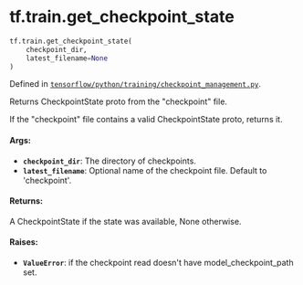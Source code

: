 <div itemscope itemtype="http://developers.google.com/ReferenceObject">
<meta itemprop="name" content="tf.train.get_checkpoint_state" />
<meta itemprop="path" content="Stable" />
</div>

# tf.train.get_checkpoint_state

``` python
tf.train.get_checkpoint_state(
    checkpoint_dir,
    latest_filename=None
)
```



Defined in [`tensorflow/python/training/checkpoint_management.py`](/code/stable/tensorflow/python/training/checkpoint_management.py).

Returns CheckpointState proto from the "checkpoint" file.

If the "checkpoint" file contains a valid CheckpointState
proto, returns it.

#### Args:

* <b>`checkpoint_dir`</b>: The directory of checkpoints.
* <b>`latest_filename`</b>: Optional name of the checkpoint file.  Default to
    'checkpoint'.


#### Returns:

A CheckpointState if the state was available, None
otherwise.


#### Raises:

* <b>`ValueError`</b>: if the checkpoint read doesn't have model_checkpoint_path set.